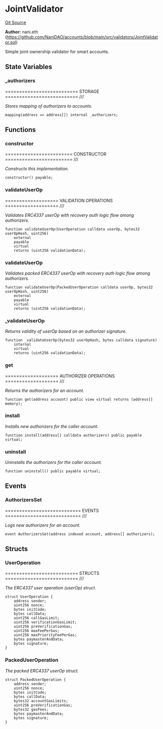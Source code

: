 # JointValidator
[Git Source](https://github.com/NaniDAO/accounts/blob/5fb58fdce3270268f936c106a598fde6c6147d24/src/validators/JointValidator.sol)

**Author:**
nani.eth (https://github.com/NaniDAO/accounts/blob/main/src/validators/JointValidator.sol)

Simple joint ownership validator for smart accounts.


## State Variables
### _authorizers
========================== STORAGE ========================== ///

*Stores mapping of authorizers to accounts.*


```solidity
mapping(address => address[]) internal _authorizers;
```


## Functions
### constructor

======================== CONSTRUCTOR ======================== ///

*Constructs
this implementation.*


```solidity
constructor() payable;
```

### validateUserOp

=================== VALIDATION OPERATIONS =================== ///

*Validates ERC4337 userOp with recovery auth logic flow among authorizers.*


```solidity
function validateUserOp(UserOperation calldata userOp, bytes32 userOpHash, uint256)
    external
    payable
    virtual
    returns (uint256 validationData);
```

### validateUserOp

*Validates packed ERC4337 userOp with recovery auth logic flow among authorizers.*


```solidity
function validateUserOp(PackedUserOperation calldata userOp, bytes32 userOpHash, uint256)
    external
    payable
    virtual
    returns (uint256 validationData);
```

### _validateUserOp

*Returns validity of userOp based on an authorizer signature.*


```solidity
function _validateUserOp(bytes32 userOpHash, bytes calldata signature)
    internal
    virtual
    returns (uint256 validationData);
```

### get

=================== AUTHORIZER OPERATIONS =================== ///

*Returns the authorizers for an account.*


```solidity
function get(address account) public view virtual returns (address[] memory);
```

### install

*Installs new authorizers for the caller account.*


```solidity
function install(address[] calldata authorizers) public payable virtual;
```

### uninstall

*Uninstalls the authorizers for the caller account.*


```solidity
function uninstall() public payable virtual;
```

## Events
### AuthorizersSet
=========================== EVENTS =========================== ///

*Logs new authorizers for an account.*


```solidity
event AuthorizersSet(address indexed account, address[] authorizers);
```

## Structs
### UserOperation
========================== STRUCTS ========================== ///

*The ERC4337 user operation (userOp) struct.*


```solidity
struct UserOperation {
    address sender;
    uint256 nonce;
    bytes initCode;
    bytes callData;
    uint256 callGasLimit;
    uint256 verificationGasLimit;
    uint256 preVerificationGas;
    uint256 maxFeePerGas;
    uint256 maxPriorityFeePerGas;
    bytes paymasterAndData;
    bytes signature;
}
```

### PackedUserOperation
*The packed ERC4337 userOp struct.*


```solidity
struct PackedUserOperation {
    address sender;
    uint256 nonce;
    bytes initCode;
    bytes callData;
    bytes32 accountGasLimits;
    uint256 preVerificationGas;
    bytes32 gasFees;
    bytes paymasterAndData;
    bytes signature;
}
```

